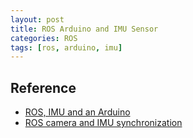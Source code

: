 ```yaml
---
layout: post
title: ROS Arduino and IMU Sensor
categories: ROS
tags: [ros, arduino, imu]
---
```


## Reference
- [ROS, IMU and an Arduino](https://atadiat.com/en/e-ros-imu-and-arduino-how-to-send-to-ros/)
- [ROS camera and IMU synchronization](http://grauonline.de/wordpress/?page_id=1951)